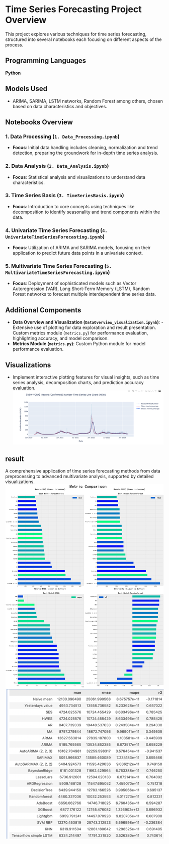 # Time Series Forecasting Project Overview

This project explores various techniques for time series forecasting, structured into several notebooks each focusing on different aspects of the process.

## Programming Languages
 **Python** 

## Models Used
- ARIMA, SARIMA, LSTM networks, Random Forest among others, chosen based on data characteristics and objectives.

## Notebooks Overview

### 1. Data Processing (`1. Data_Processing.ipynb`)
- **Focus**: Initial data handling includes cleaning, normalization and trend detection, preparing the groundwork for in-depth time series analysis.

### 2. Data Analysis (`2. Data_Analysis.ipynb`)
- **Focus**: Statistical analysis and visualizations to understand data characteristics.

### 3. Time Series Basis (`3. TimeSeriesBasis.ipynb`)
- **Focus**: Introduction to core concepts using techniques like decomposition to identify seasonality and trend components within the data.

### 4. Univariate Time Series Forecasting (`4. UnivariateTimeSeriesForecasting.ipynb`)
- **Focus**: Utilization of ARIMA and SARIMA models, focusing on their application to predict future data points in a univariate context.

### 5. Multivariate Time Series Forecasting (`5. MultivariateTimeSeriesForecasting.ipynb`)
- **Focus**: Deployment of sophisticated models such as Vector Autoregression (VAR), Long Short-Term Memory (LSTM), Random Forest networks to forecast multiple interdependent time series data.


## Additional Components

- **Data Overview and Visualization (`DataOverview_visualization.ipynb`)**: - Extensive use of plotting for data exploration and result presentation. Custom metrics module (`metrics.py`) for performance evaluation, highlighting accuracy, and model comparison.
- **Metrics Module (`metrics.py`)**: Custom Python module for model performance evaluation.


## Visualizations
- Implement interactive plotting features for visual insights, such as time series analysis, decomposition charts, and prediction accuracy evaluation.
![(!\[alt text\](pictures/newyork.png))](pictures/newyork.png)

## result
A comprehensive application of time series forecasting methods from data preprocessing to advanced multivariate analysis, supported by detailed visualizations.
![alt text](pictures/comparison.png)
![alt text](pictures/result_table.png)
